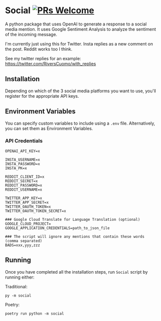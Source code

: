 # Social [![PRs Welcome](https://img.shields.io/badge/PRs-welcome-brightgreen.svg?style=flat-square)](https://makeapullrequest.com)

A python package that uses OpenAI to generate a response to a social media mention. It uses Google Sentiment Analysis to analyze the sentiment of the incoming message. 

I'm currently just using this for Twitter. Insta replies as a new comment on the post. Reddit works too I think.

See my twitter replies for an example: https://twitter.com/RiversCuomo/with_replies

## Installation

Depending on which of the 3 social media platforms you want to use, you'll register for the appropriate API keys. 

## Environment Variables

You can specify custom variables to include using a `.env` file.  Alternatively, you can set them as Environment Variables.

### API Credentials

```
OPENAI_API_KEY=x

INSTA_USERNAME=x
INSTA_PASSWORD=x
INSTA_PK=x

REDDIT_CLIENT_ID=x
REDDIT_SECRET=x
REDDIT_PASSWORD=x
REDDIT_USERNAME=x

TWITTER_APP_KEY=x
TWITTER_APP_SECRET=x
TWITTER_OAUTH_TOKEN=x
TWITTER_OAUTH_TOKEN_SECRET=x

### Google Cloud Translate for Language Translation (optional)
GOOGLE_CLOUD_PROJECT=
GOOGLE_APPLICATION_CREDENTIALS=path_to_json_file

### The script will ignore any mentions that contain these words (comma separated)
BADS=xxx,yyy,zzz
```
## Running

Once you have completed all the installation steps, run `Social` script by running either:

Traditional:

```shell
py -m social
```

Poetry:

```shell
poetry run python -m social
```



